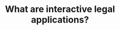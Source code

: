 ---
id: ilas
title: What are interactive legal applications?
sidebar_label: Interactive Legal Applications
---